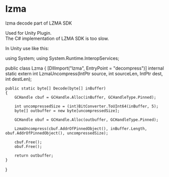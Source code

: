 # lzma
lzma decode part of LZMA SDK
 
Used for Unity Plugin.<br>
The C# implementation of LZMA SDK is too slow. 


In Unity use like this:

using System;
using System.Runtime.InteropServices;

public class Lzma
{
    [DllImport("lzma", EntryPoint = "decompress")]
    internal static extern int LzmaUncompress(IntPtr source, int sourceLen, IntPtr dest, int destLen);

    public static byte[] Decode(byte[] inBuffer)
    {
        GCHandle cbuf = GCHandle.Alloc(inBuffer, GCHandleType.Pinned);

        int uncompressedSize = (int)BitConverter.ToUInt64(inBuffer, 5);
        byte[] outbuffer = new byte[uncompressedSize];

        GCHandle obuf = GCHandle.Alloc(outbuffer, GCHandleType.Pinned);

        LzmaUncompress(cbuf.AddrOfPinnedObject(), inBuffer.Length, obuf.AddrOfPinnedObject(), uncompressedSize);

        cbuf.Free();
        obuf.Free();

        return outbuffer;
    }
}